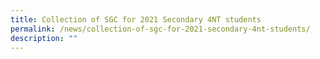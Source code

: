 ```yaml
---
title: Collection of SGC for 2021 Secondary 4NT students
permalink: /news/collection-of-sgc-for-2021-secondary-4nt-students/
description: ""
---
```


